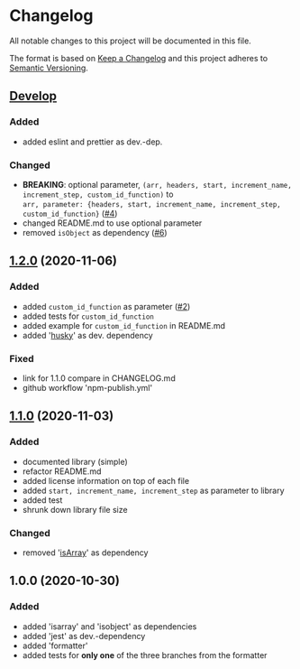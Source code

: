 # Changelog

All notable changes to this project will be documented in this file.

The format is based on [Keep a Changelog](http://keepachangelog.com/en/1.0.0/)
and this project adheres to [Semantic Versioning](http://semver.org/spec/v2.0.0.html).


## [Develop]

### Added

- added eslint and prettier as dev.-dep.

### Changed

- **BREAKING**: optional parameter, `(arr, headers, start, increment_name, increment_step, custom_id_function)` to<br>`arr, parameter: {headers, start, increment_name, increment_step, custom_id_function}` ([#4])
- changed README.md to use optional parameter
- removed `isObject` as dependency ([#6])

### 

## [1.2.0] (2020-11-06)

### Added

- added `custom_id_function` as parameter ([#2])
- added tests for `custom_id_function`
- added example for `custom_id_function` in README.md
- added '[husky](https://www.npmjs.com/package/husky)' as dev. dependency

### Fixed

- link for 1.1.0 compare in CHANGELOG.md
- github workflow 'npm-publish.yml'

## [1.1.0] (2020-11-03)

### Added

- documented library (simple)
- refactor README.md
- added license information on top of each file
- added `start, increment_name, increment_step` as parameter to library
- added test
- shrunk down library file size

### Changed

- removed '[isArray](https://www.npmjs.com/package/isarray)' as dependency

## 1.0.0 (2020-10-30)

### Added

- added 'isarray' and 'isobject' as dependencies
- added 'jest' as dev.-dependency
- added 'formatter'
- added tests for <b>only one</b> of the three branches from the formatter

[#2]: https://github.com/LetsMelon/addIdToArray/issues/2
[#4]: https://github.com/LetsMelon/addIdToArray/issues/4
[#6]: https://github.com/LetsMelon/addIdToArray/issues/6

[develop]: https://github.com/LetsMelon/addIdToArray/compare/main...develop
[1.2.0]: https://github.com/LetsMelon/addIdToArray/compare/v1.1.0...v1.2.0
[1.1.0]: https://github.com/LetsMelon/addIdToArray/compare/v1.0.0...v1.1.0

